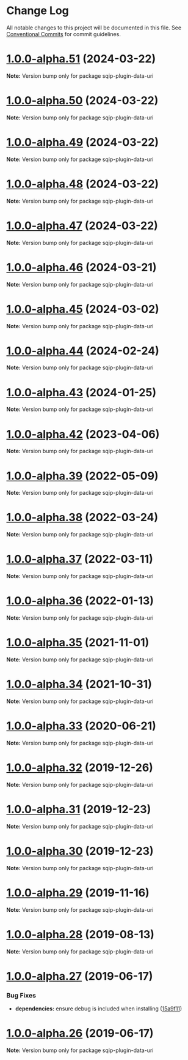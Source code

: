 # Change Log

All notable changes to this project will be documented in this file.
See [Conventional Commits](https://conventionalcommits.org) for commit guidelines.

# [1.0.0-alpha.51](https://github.com/axe312ger/sqip/compare/sqip-plugin-data-uri@1.0.0-alpha.50...sqip-plugin-data-uri@1.0.0-alpha.51) (2024-03-22)

**Note:** Version bump only for package sqip-plugin-data-uri





# [1.0.0-alpha.50](https://github.com/axe312ger/sqip/compare/sqip-plugin-data-uri@1.0.0-alpha.49...sqip-plugin-data-uri@1.0.0-alpha.50) (2024-03-22)

**Note:** Version bump only for package sqip-plugin-data-uri





# [1.0.0-alpha.49](https://github.com/axe312ger/sqip/compare/sqip-plugin-data-uri@1.0.0-alpha.48...sqip-plugin-data-uri@1.0.0-alpha.49) (2024-03-22)

**Note:** Version bump only for package sqip-plugin-data-uri





# [1.0.0-alpha.48](https://github.com/axe312ger/sqip/compare/sqip-plugin-data-uri@1.0.0-alpha.47...sqip-plugin-data-uri@1.0.0-alpha.48) (2024-03-22)

**Note:** Version bump only for package sqip-plugin-data-uri





# [1.0.0-alpha.47](https://github.com/axe312ger/sqip/compare/sqip-plugin-data-uri@1.0.0-alpha.46...sqip-plugin-data-uri@1.0.0-alpha.47) (2024-03-22)

**Note:** Version bump only for package sqip-plugin-data-uri





# [1.0.0-alpha.46](https://github.com/axe312ger/sqip/compare/sqip-plugin-data-uri@1.0.0-alpha.45...sqip-plugin-data-uri@1.0.0-alpha.46) (2024-03-21)

**Note:** Version bump only for package sqip-plugin-data-uri





# [1.0.0-alpha.45](https://github.com/axe312ger/sqip/compare/sqip-plugin-data-uri@1.0.0-alpha.44...sqip-plugin-data-uri@1.0.0-alpha.45) (2024-03-02)

**Note:** Version bump only for package sqip-plugin-data-uri





# [1.0.0-alpha.44](https://github.com/axe312ger/sqip/compare/sqip-plugin-data-uri@1.0.0-alpha.43...sqip-plugin-data-uri@1.0.0-alpha.44) (2024-02-24)

**Note:** Version bump only for package sqip-plugin-data-uri





# [1.0.0-alpha.43](https://github.com/axe312ger/sqip/compare/sqip-plugin-data-uri@1.0.0-alpha.42...sqip-plugin-data-uri@1.0.0-alpha.43) (2024-01-25)

**Note:** Version bump only for package sqip-plugin-data-uri





# [1.0.0-alpha.42](https://github.com/axe312ger/sqip/compare/sqip-plugin-data-uri@1.0.0-alpha.41...sqip-plugin-data-uri@1.0.0-alpha.42) (2023-04-06)

**Note:** Version bump only for package sqip-plugin-data-uri





# [1.0.0-alpha.39](https://github.com/axe312ger/sqip/compare/sqip-plugin-data-uri@1.0.0-alpha.38...sqip-plugin-data-uri@1.0.0-alpha.39) (2022-05-09)

**Note:** Version bump only for package sqip-plugin-data-uri





# [1.0.0-alpha.38](https://github.com/axe312ger/sqip/compare/sqip-plugin-data-uri@1.0.0-alpha.37...sqip-plugin-data-uri@1.0.0-alpha.38) (2022-03-24)

**Note:** Version bump only for package sqip-plugin-data-uri





# [1.0.0-alpha.37](https://github.com/axe312ger/sqip/compare/sqip-plugin-data-uri@1.0.0-alpha.36...sqip-plugin-data-uri@1.0.0-alpha.37) (2022-03-11)

**Note:** Version bump only for package sqip-plugin-data-uri





# [1.0.0-alpha.36](https://github.com/axe312ger/sqip/compare/sqip-plugin-data-uri@1.0.0-alpha.35...sqip-plugin-data-uri@1.0.0-alpha.36) (2022-01-13)

**Note:** Version bump only for package sqip-plugin-data-uri





# [1.0.0-alpha.35](https://github.com/axe312ger/sqip/compare/sqip-plugin-data-uri@1.0.0-alpha.34...sqip-plugin-data-uri@1.0.0-alpha.35) (2021-11-01)

**Note:** Version bump only for package sqip-plugin-data-uri





# [1.0.0-alpha.34](https://github.com/axe312ger/sqip/compare/sqip-plugin-data-uri@1.0.0-alpha.33...sqip-plugin-data-uri@1.0.0-alpha.34) (2021-10-31)

**Note:** Version bump only for package sqip-plugin-data-uri





# [1.0.0-alpha.33](https://github.com/axe312ger/sqip/compare/sqip-plugin-data-uri@1.0.0-alpha.32...sqip-plugin-data-uri@1.0.0-alpha.33) (2020-06-21)

**Note:** Version bump only for package sqip-plugin-data-uri





# [1.0.0-alpha.32](https://github.com/axe312ger/sqip/compare/sqip-plugin-data-uri@1.0.0-alpha.31...sqip-plugin-data-uri@1.0.0-alpha.32) (2019-12-26)

**Note:** Version bump only for package sqip-plugin-data-uri





# [1.0.0-alpha.31](https://github.com/axe312ger/sqip/compare/sqip-plugin-data-uri@1.0.0-alpha.30...sqip-plugin-data-uri@1.0.0-alpha.31) (2019-12-23)

**Note:** Version bump only for package sqip-plugin-data-uri





# [1.0.0-alpha.30](https://github.com/axe312ger/sqip/compare/sqip-plugin-data-uri@1.0.0-alpha.29...sqip-plugin-data-uri@1.0.0-alpha.30) (2019-12-23)

**Note:** Version bump only for package sqip-plugin-data-uri





# [1.0.0-alpha.29](https://github.com/axe312ger/sqip/compare/sqip-plugin-data-uri@1.0.0-alpha.28...sqip-plugin-data-uri@1.0.0-alpha.29) (2019-11-16)

**Note:** Version bump only for package sqip-plugin-data-uri





# [1.0.0-alpha.28](https://github.com/axe312ger/sqip/compare/sqip-plugin-data-uri@1.0.0-alpha.27...sqip-plugin-data-uri@1.0.0-alpha.28) (2019-08-13)

**Note:** Version bump only for package sqip-plugin-data-uri





# [1.0.0-alpha.27](https://github.com/axe312ger/sqip/compare/sqip-plugin-data-uri@1.0.0-alpha.26...sqip-plugin-data-uri@1.0.0-alpha.27) (2019-06-17)


### Bug Fixes

* **dependencies:** ensure debug is included when installing ([15a9f11](https://github.com/axe312ger/sqip/commit/15a9f11))





# [1.0.0-alpha.26](https://github.com/axe312ger/sqip/compare/sqip-plugin-data-uri@1.0.0-alpha.25...sqip-plugin-data-uri@1.0.0-alpha.26) (2019-06-17)

**Note:** Version bump only for package sqip-plugin-data-uri
